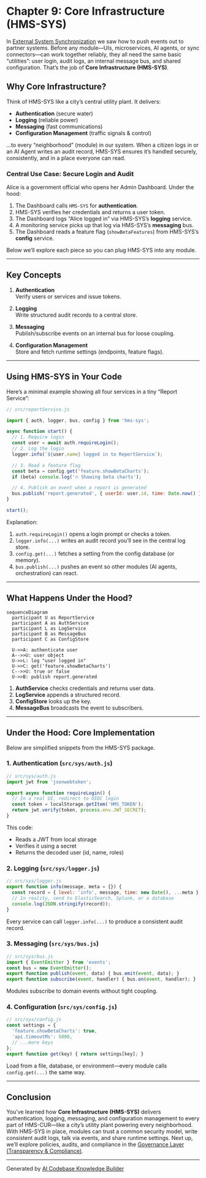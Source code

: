 # Chapter 9: Core Infrastructure (HMS-SYS)

In [External System Synchronization](08_external_system_synchronization_.md) we saw how to push events out to partner systems. Before any module—UIs, microservices, AI agents, or sync connectors—can work together reliably, they all need the same basic “utilities”: user login, audit logs, an internal message bus, and shared configuration. That’s the job of **Core Infrastructure (HMS-SYS)**.

## Why Core Infrastructure?

Think of HMS-SYS like a city’s central utility plant. It delivers:

- **Authentication** (secure water)  
- **Logging** (reliable power)  
- **Messaging** (fast communications)  
- **Configuration Management** (traffic signals & control)

…to every “neighborhood” (module) in our system. When a citizen logs in or an AI Agent writes an audit record, HMS-SYS ensures it’s handled securely, consistently, and in a place everyone can read.

### Central Use Case: Secure Login and Audit

Alice is a government official who opens her Admin Dashboard. Under the hood:

1. The Dashboard calls `HMS-SYS` for **authentication**.  
2. HMS-SYS verifies her credentials and returns a user token.  
3. The Dashboard logs “Alice logged in” via HMS-SYS’s **logging** service.  
4. A monitoring service picks up that log via HMS-SYS’s **messaging** bus.  
5. The Dashboard reads a feature flag (`showBetaFeatures`) from HMS-SYS’s **config** service.

Below we’ll explore each piece so you can plug HMS-SYS into any module.

---

## Key Concepts

1. **Authentication**  
   Verify users or services and issue tokens.

2. **Logging**  
   Write structured audit records to a central store.

3. **Messaging**  
   Publish/subscribe events on an internal bus for loose coupling.

4. **Configuration Management**  
   Store and fetch runtime settings (endpoints, feature flags).

---

## Using HMS-SYS in Your Code

Here’s a minimal example showing all four services in a tiny “Report Service”:

```js
// src/reportService.js

import { auth, logger, bus, config } from 'hms-sys';

async function start() {
  // 1. Require login
  const user = await auth.requireLogin();
  // 2. Log the login
  logger.info(`${user.name} logged in to ReportService`);

  // 3. Read a feature flag
  const beta = config.get('feature.showBetaCharts');
  if (beta) console.log('🔥 Showing beta charts');

  // 4. Publish an event when a report is generated
  bus.publish('report.generated', { userId: user.id, time: Date.now() });
}

start();
```

Explanation:

1. `auth.requireLogin()` opens a login prompt or checks a token.  
2. `logger.info(...)` writes an audit record you’ll see in the central log store.  
3. `config.get(...)` fetches a setting from the config database (or memory).  
4. `bus.publish(...)` pushes an event so other modules (AI agents, orchestration) can react.

---

## What Happens Under the Hood?

```mermaid
sequenceDiagram
  participant U as ReportService
  participant A as AuthService
  participant L as LogService
  participant B as MessageBus
  participant C as ConfigStore

  U->>A: authenticate user
  A-->>U: user object
  U->>L: log "user logged in"
  U->>C: get('feature.showBetaCharts')
  C-->>U: true or false
  U->>B: publish report.generated
```

1. **AuthService** checks credentials and returns user data.  
2. **LogService** appends a structured record.  
3. **ConfigStore** looks up the key.  
4. **MessageBus** broadcasts the event to subscribers.

---

## Under the Hood: Core Implementation

Below are simplified snippets from the HMS-SYS package.

### 1. Authentication (`src/sys/auth.js`)

```js
// src/sys/auth.js
import jwt from 'jsonwebtoken';

export async function requireLogin() {
  // In a real UI, redirect to OIDC login
  const token = localStorage.getItem('HMS_TOKEN');
  return jwt.verify(token, process.env.JWT_SECRET);
}
```
This code:
- Reads a JWT from local storage  
- Verifies it using a secret  
- Returns the decoded user (id, name, roles)

### 2. Logging (`src/sys/logger.js`)

```js
// src/sys/logger.js
export function info(message, meta = {}) {
  const record = { level: 'info', message, time: new Date(), ...meta };
  // In reality, send to ElasticSearch, Splunk, or a database
  console.log(JSON.stringify(record));
}
```
Every service can call `logger.info(...)` to produce a consistent audit record.

### 3. Messaging (`src/sys/bus.js`)

```js
// src/sys/bus.js
import { EventEmitter } from 'events';
const bus = new EventEmitter();
export function publish(event, data) { bus.emit(event, data); }
export function subscribe(event, handler) { bus.on(event, handler); }
```
Modules subscribe to domain events without tight coupling.

### 4. Configuration (`src/sys/config.js`)

```js
// src/sys/config.js
const settings = {
  'feature.showBetaCharts': true,
  'api.timeoutMs': 5000,
  // ...more keys
};
export function get(key) { return settings[key]; }
```
Load from a file, database, or environment—every module calls `config.get(...)` the same way.

---

## Conclusion

You’ve learned how **Core Infrastructure (HMS-SYS)** delivers authentication, logging, messaging, and configuration management to every part of HMS-CUR—like a city’s utility plant powering every neighborhood. With HMS-SYS in place, modules can trust a common security model, write consistent audit logs, talk via events, and share runtime settings. Next up, we’ll explore policies, audits, and compliance in the [Governance Layer (Transparency & Compliance)](10_governance_layer__transparency___compliance__.md).

---

Generated by [AI Codebase Knowledge Builder](https://github.com/The-Pocket/Tutorial-Codebase-Knowledge)